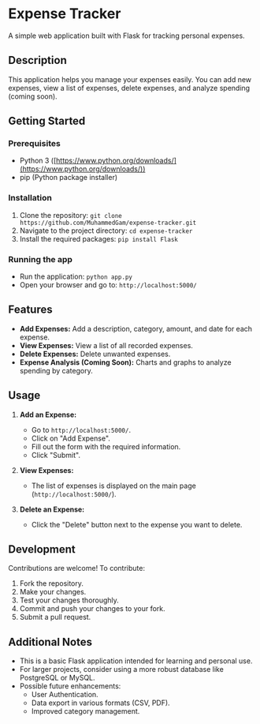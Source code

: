 # Expense Tracker

A simple web application built with Flask for tracking personal expenses.


## Description

This application helps you manage your expenses easily. You can add new expenses, view a list of expenses, delete expenses, and analyze spending (coming soon).

## Getting Started

### Prerequisites

*   Python 3 ([https://www.python.org/downloads/](https://www.python.org/downloads/))
*   pip (Python package installer)

### Installation

1.  Clone the repository: `git clone https://github.com/MuhammedGam/expense-tracker.git`
2.  Navigate to the project directory: `cd expense-tracker`
3.  Install the required packages: `pip install Flask`

### Running the app

*   Run the application: `python app.py`
*   Open your browser and go to: `http://localhost:5000/`

## Features

*   **Add Expenses:** Add a description, category, amount, and date for each expense.
*   **View Expenses:** View a list of all recorded expenses.
*   **Delete Expenses:** Delete unwanted expenses.
*   **Expense Analysis (Coming Soon):** Charts and graphs to analyze spending by category.

## Usage

1.  **Add an Expense:**
    *   Go to `http://localhost:5000/`.
    *   Click on "Add Expense".
    *   Fill out the form with the required information.
    *   Click "Submit".

2.  **View Expenses:**
    *   The list of expenses is displayed on the main page (`http://localhost:5000/`).

3.  **Delete an Expense:**
    *   Click the "Delete" button next to the expense you want to delete.

## Development

Contributions are welcome! To contribute:

1.  Fork the repository.
2.  Make your changes.
3.  Test your changes thoroughly.
4.  Commit and push your changes to your fork.
5.  Submit a pull request.

## Additional Notes

*   This is a basic Flask application intended for learning and personal use.
*   For larger projects, consider using a more robust database like PostgreSQL or MySQL.
*   Possible future enhancements:
    *   User Authentication.
    *   Data export in various formats (CSV, PDF).
    *   Improved category management.


